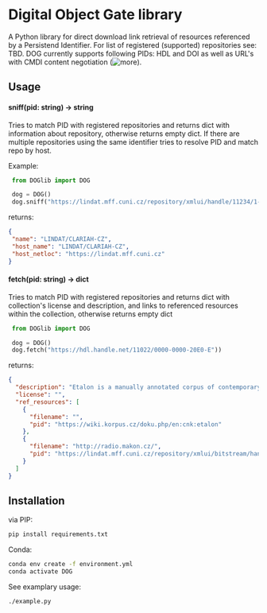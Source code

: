 # Digital Object Gate library
A Python library for direct download link retrieval of resources referenced by a Persistend Identifier. For list of registered (supported) repositories see: TBD. DOG currently supports following PIDs: HDL and DOI as well as URL's with CMDI content negotiation (![more](https://www.clarin.eu/content/component-metadata)).
 
## Usage

#### sniff(pid: string) -> string 
Tries to match PID with registered repositories and returns dict with information about repository, otherwise returns empty dict. If there are multiple repositories using the same identifier tries to resolve PID and match repo by host.

 Example:
```Python 
 from DOGlib import DOG

 dog = DOG()
 dog.sniff("https://lindat.mff.cuni.cz/repository/xmlui/handle/11234/1-3698"))
```

returns:
```JSON
{
 "name": "LINDAT/CLARIAH-CZ", 
 "host_name": "LINDAT/CLARIAH-CZ", 
 "host_netloc": "https://lindat.mff.cuni.cz"
}
```
 
#### fetch(pid: string) -> dict

 Tries to match PID with registered repositories and returns dict with collection's license and description, and links to referenced resources within the collection, otherwise returns empty dict
```Python 
 from DOGlib import DOG

 dog = DOG()
 dog.fetch("https://hdl.handle.net/11022/0000-0000-20E0-E"))
```

returns:
```JSON
{
  "description": "Etalon is a manually annotated corpus of contemporary Czech. The corpus contains 1,885,589 words (2,265,722 tokens) and is annotated in the same way as SYN2020 of the Czech National Corpus. The corpus includes fiction (ca 24%), professional and scientific literature (ca 40%) and newspapers (ca 36%). \r\n\r\nThe corpus is provided in a vertical format, where sentence boundaries are marked with a blank line. Every word form is written on a separate line, followed by five tab-separated attributes: syntactic word, lemma, sublemma, tag and verbtag. The texts are shuffled in random chunks of 100 words at maximum (respecting sentence boundaries).'",
  "license": "",
  "ref_resources": [
    {
      "filename": "",
      "pid": "https://wiki.korpus.cz/doku.php/en:cnk:etalon"
    },
    {
      "filename": "http://radio.makon.cz/",
      "pid": "https://lindat.mff.cuni.cz/repository/xmlui/bitstream/handle/11234/1-3698/Etalon.tgz?sequence=1"
    }
  ]
}
```

## Installation

via PIP:
```bash
pip install requirements.txt
```

Conda:
```bash
conda env create -f environment.yml
conda activate DOG
```






















See examplary usage:
```bash
./example.py
```
